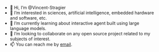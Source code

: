- 👋 Hi, I’m @Vincent-Stragier
- 👀 I’m interested in sciences, artificial intelligence, embedded hardware and software, etc.
- 🌱 I’m currently learning about interactive agent built using large language models.
- 💞️ I’m looking to collaborate on any open source project related to my subjects of interest.
- 📫 You can reach me by [email](mailto:vincent.stragier97+ghprofile@gmail.com).

<!---
Vincent-Stragier/Vincent-Stragier is a ✨ special ✨ repository because its `README.md` (this file) appears on your GitHub profile.
You can click the Preview link to take a look at your changes.
--->
